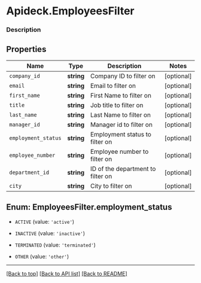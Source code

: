 # Apideck.EmployeesFilter

### Description

## Properties
Name | Type | Description | Notes
------------ | ------------- | ------------- | -------------
`company_id` | **string** | Company ID to filter on | [optional] 
`email` | **string** | Email to filter on | [optional] 
`first_name` | **string** | First Name to filter on | [optional] 
`title` | **string** | Job title to filter on | [optional] 
`last_name` | **string** | Last Name to filter on | [optional] 
`manager_id` | **string** | Manager id to filter on | [optional] 
`employment_status` | **string** | Employment status to filter on | [optional] 
`employee_number` | **string** | Employee number to filter on | [optional] 
`department_id` | **string** | ID of the department to filter on | [optional] 
`city` | **string** | City to filter on | [optional] 





<a name="EMPLOYMENT_STATUS"></a>
## Enum: EmployeesFilter.employment_status


* `ACTIVE` (value: `'active'`)

* `INACTIVE` (value: `'inactive'`)

* `TERMINATED` (value: `'terminated'`)

* `OTHER` (value: `'other'`)




---

[[Back to top]](#) [[Back to API list]](../../../../README.md#documentation-for-api-endpoints) [[Back to README]](../../../../README.md)


